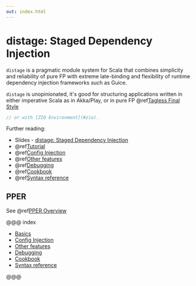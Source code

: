 ```yaml
---
out: index.html
---
```


distage: Staged Dependency Injection
===================================

`distage` is a pragmatic module system for Scala that combines simplicity and reliability of pure FP with extreme late-binding
and flexibility of runtime dependency injection frameworks such as Guice.

`distage` is unopinionated, it's good for structuring applications written in either imperative Scala as in Akka/Play,
or in pure FP @ref[Tagless Final Style](basics.md#tagless-final-style)

```scala mdoc:invisible
// or with [ZIO Environment](#zio).
```

Further reading:

- Slides - [distage: Staged Dependency Injection](https://www.slideshare.net/7mind/scalaua-distage-staged-dependency-injection)
- @ref[Tutorial](basics.md#tutorial)
- @ref[Config Injection](config_injection.md)
- @ref[Other features](other-features.md)
- @ref[Debugging](debugging.md)
- @ref[Cookbook](cookbook.md)
- @ref[Syntax reference](reference.md)

## PPER

See @ref[PPER Overview](../pper/00_pper.md)

@@@ index

* [Basics](basics.md)
* [Config Injection](config_injection.md)
* [Other features](other-features.md)
* [Debugging](debugging.md)
* [Cookbook](cookbook.md)
* [Syntax reference](reference.md)

@@@
